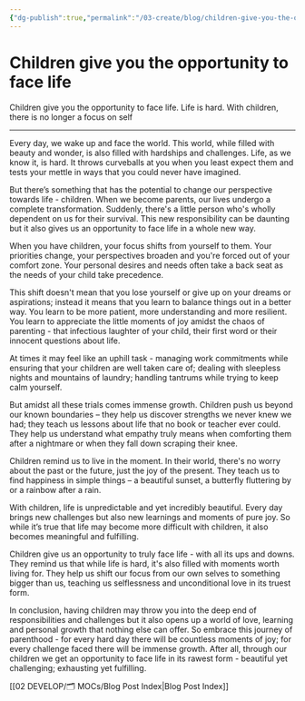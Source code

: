 ```yaml
---
{"dg-publish":true,"permalink":"/03-create/blog/children-give-you-the-opportunity-to-face-life/","tags":["youth"]}
---
```


# Children give you the opportunity to face life

Children give you the opportunity to face life. Life is hard. With children, there is no longer a focus on self


---

Every day, we wake up and face the world. This world, while filled with beauty and wonder, is also filled with hardships and challenges. Life, as we know it, is hard. It throws curveballs at you when you least expect them and tests your mettle in ways that you could never have imagined.

But there’s something that has the potential to change our perspective towards life - children. When we become parents, our lives undergo a complete transformation. Suddenly, there's a little person who's wholly dependent on us for their survival. This new responsibility can be daunting but it also gives us an opportunity to face life in a whole new way.

When you have children, your focus shifts from yourself to them. Your priorities change, your perspectives broaden and you're forced out of your comfort zone. Your personal desires and needs often take a back seat as the needs of your child take precedence.

This shift doesn't mean that you lose yourself or give up on your dreams or aspirations; instead it means that you learn to balance things out in a better way. You learn to be more patient, more understanding and more resilient. You learn to appreciate the little moments of joy amidst the chaos of parenting - that infectious laughter of your child, their first word or their innocent questions about life.

At times it may feel like an uphill task - managing work commitments while ensuring that your children are well taken care of; dealing with sleepless nights and mountains of laundry; handling tantrums while trying to keep calm yourself.

But amidst all these trials comes immense growth. Children push us beyond our known boundaries – they help us discover strengths we never knew we had; they teach us lessons about life that no book or teacher ever could. They help us understand what empathy truly means when comforting them after a nightmare or when they fall down scraping their knee.

Children remind us to live in the moment. In their world, there's no worry about the past or the future, just the joy of the present. They teach us to find happiness in simple things – a beautiful sunset, a butterfly fluttering by or a rainbow after a rain. 

With children, life is unpredictable and yet incredibly beautiful. Every day brings new challenges but also new learnings and moments of pure joy. So while it’s true that life may become more difficult with children, it also becomes meaningful and fulfilling.

Children give us an opportunity to truly face life - with all its ups and downs. They remind us that while life is hard, it's also filled with moments worth living for. They help us shift our focus from our own selves to something bigger than us, teaching us selflessness and unconditional love in its truest form.

In conclusion, having children may throw you into the deep end of responsibilities and challenges but it also opens up a world of love, learning and personal growth that nothing else can offer. So embrace this journey of parenthood - for every hard day there will be countless moments of joy; for every challenge faced there will be immense growth. After all, through our children we get an opportunity to face life in its rawest form - beautiful yet challenging; exhausting yet fulfilling.

[[02 DEVELOP/🗂️ MOCs/Blog Post Index\|Blog Post Index]]